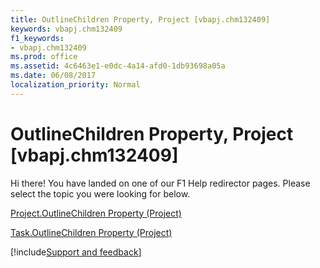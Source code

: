 ```yaml
---
title: OutlineChildren Property, Project [vbapj.chm132409]
keywords: vbapj.chm132409
f1_keywords:
- vbapj.chm132409
ms.prod: office
ms.assetid: 4c6463e1-e0dc-4a14-afd0-1db93698a05a
ms.date: 06/08/2017
localization_priority: Normal
---
```



# OutlineChildren Property, Project [vbapj.chm132409]

Hi there! You have landed on one of our F1 Help redirector pages. Please select the topic you were looking for below.

[Project.OutlineChildren Property (Project)](http://msdn.microsoft.com/library/f0feaf89-04ad-4523-7b15-eff6573f6ddd%28Office.15%29.aspx)

[Task.OutlineChildren Property (Project)](http://msdn.microsoft.com/library/e5e6f306-a0ea-d7b0-b627-3e8384705d62%28Office.15%29.aspx)

[!include[Support and feedback](~/includes/feedback-boilerplate.md)]